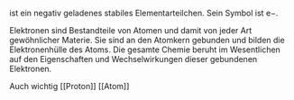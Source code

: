 ist ein negativ geladenes stabiles Elementarteilchen. Sein Symbol ist e−.

Elektronen sind Bestandteile von Atomen und damit von jeder Art gewöhnlicher Materie. Sie sind an den Atomkern gebunden und bilden die Elektronenhülle des Atoms. Die gesamte Chemie beruht im Wesentlichen auf den Eigenschaften und Wechselwirkungen dieser gebundenen Elektronen. 

Auch wichtig
[[Proton]] [[Atom]]